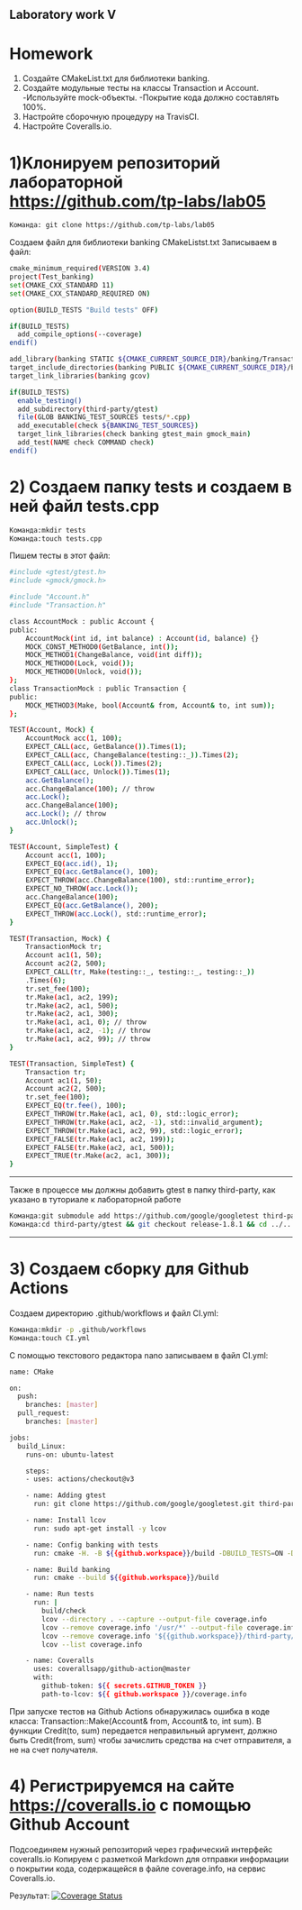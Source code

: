 ## Laboratory work V

# Homework
1. Создайте CMakeList.txt для библиотеки banking.
2. Создайте модульные тесты на классы Transaction и Account.
-Используйте mock-объекты.
-Покрытие кода должно составлять 100%.
3. Настройте сборочную процедуру на TravisCI.
4. Настройте Coveralls.io.

# 1)Kлонируем репозиторий лабораторной https://github.com/tp-labs/lab05
```bash
Команда: git clone https://github.com/tp-labs/lab05
```
Cоздаем файл для библиотеки banking CMakeListst.txt
Записываем в файл:

```bash
cmake_minimum_required(VERSION 3.4)
project(Test_banking)
set(CMAKE_CXX_STANDARD 11)
set(CMAKE_CXX_STANDARD_REQUIRED ON)

option(BUILD_TESTS "Build tests" OFF)

if(BUILD_TESTS)
  add_compile_options(--coverage)
endif()

add_library(banking STATIC ${CMAKE_CURRENT_SOURCE_DIR}/banking/Transaction.cpp ${CMAKE_CURRENT_SOURCE_DIR}/banking/Account.cpp)
target_include_directories(banking PUBLIC ${CMAKE_CURRENT_SOURCE_DIR}/banking)
target_link_libraries(banking gcov)

if(BUILD_TESTS)
  enable_testing()
  add_subdirectory(third-party/gtest)
  file(GLOB BANKING_TEST_SOURCES tests/*.cpp)
  add_executable(check ${BANKING_TEST_SOURCES})
  target_link_libraries(check banking gtest_main gmock_main)
  add_test(NAME check COMMAND check)
endif()
```

# 2) Создаем папку tests и создаем в ней файл tests.cpp

```bash
Команда:mkdir tests
Команда:touch tests.cpp
```

Пишем тесты в этот файл:

```bash
#include <gtest/gtest.h>
#include <gmock/gmock.h>

#include "Account.h"
#include "Transaction.h"

class AccountMock : public Account {
public:
	AccountMock(int id, int balance) : Account(id, balance) {}
	MOCK_CONST_METHOD0(GetBalance, int());
	MOCK_METHOD1(ChangeBalance, void(int diff));
	MOCK_METHOD0(Lock, void());
	MOCK_METHOD0(Unlock, void());
};
class TransactionMock : public Transaction {
public:
	MOCK_METHOD3(Make, bool(Account& from, Account& to, int sum));
};

TEST(Account, Mock) {
	AccountMock acc(1, 100);
	EXPECT_CALL(acc, GetBalance()).Times(1);
	EXPECT_CALL(acc, ChangeBalance(testing::_)).Times(2);
	EXPECT_CALL(acc, Lock()).Times(2);
	EXPECT_CALL(acc, Unlock()).Times(1);
	acc.GetBalance();
	acc.ChangeBalance(100); // throw
	acc.Lock();
	acc.ChangeBalance(100);
	acc.Lock(); // throw
	acc.Unlock();
}

TEST(Account, SimpleTest) {
	Account acc(1, 100);
	EXPECT_EQ(acc.id(), 1);
	EXPECT_EQ(acc.GetBalance(), 100);
	EXPECT_THROW(acc.ChangeBalance(100), std::runtime_error);
	EXPECT_NO_THROW(acc.Lock());
	acc.ChangeBalance(100);
	EXPECT_EQ(acc.GetBalance(), 200);
	EXPECT_THROW(acc.Lock(), std::runtime_error);
}

TEST(Transaction, Mock) {
	TransactionMock tr;
	Account ac1(1, 50);
	Account ac2(2, 500);
	EXPECT_CALL(tr, Make(testing::_, testing::_, testing::_))
	.Times(6);
	tr.set_fee(100);
	tr.Make(ac1, ac2, 199);
	tr.Make(ac2, ac1, 500);
	tr.Make(ac2, ac1, 300);
	tr.Make(ac1, ac1, 0); // throw
	tr.Make(ac1, ac2, -1); // throw
	tr.Make(ac1, ac2, 99); // throw
}

TEST(Transaction, SimpleTest) {
	Transaction tr;
	Account ac1(1, 50);
	Account ac2(2, 500);
	tr.set_fee(100);
	EXPECT_EQ(tr.fee(), 100);
	EXPECT_THROW(tr.Make(ac1, ac1, 0), std::logic_error);
	EXPECT_THROW(tr.Make(ac1, ac2, -1), std::invalid_argument);
	EXPECT_THROW(tr.Make(ac1, ac2, 99), std::logic_error);
	EXPECT_FALSE(tr.Make(ac1, ac2, 199));
	EXPECT_FALSE(tr.Make(ac2, ac1, 500));
	EXPECT_TRUE(tr.Make(ac2, ac1, 300));
}
```

---

Также в процессе мы должны добавить gtest в папку third-party, как указано в туториале к лабораторной работе 
```bash
Команда:git submodule add https://github.com/google/googletest third-party/gtest
Команда:cd third-party/gtest && git checkout release-1.8.1 && cd ../..
```

---

# 3) Создаем сборку для Github Actions 
Создаем директорию .github/workflows и файл CI.yml:

```bash
Команда:mkdir -p .github/workflows
Команда:touch CI.yml
```

С помощью текстового редактора nano записываем в файл CI.yml:

```bash
name: CMake

on:
  push:
    branches: [master]
  pull_request:
    branches: [master]

jobs:
  build_Linux:
    runs-on: ubuntu-latest

    steps:
    - uses: actions/checkout@v3

    - name: Adding gtest
      run: git clone https://github.com/google/googletest.git third-party/gtest -b release-1.11.0

    - name: Install lcov
      run: sudo apt-get install -y lcov

    - name: Config banking with tests
      run: cmake -H. -B ${{github.workspace}}/build -DBUILD_TESTS=ON -DCMAKE_CXX_FLAGS='--coverage'

    - name: Build banking
      run: cmake --build ${{github.workspace}}/build

    - name: Run tests
      run: |
        build/check
        lcov --directory . --capture --output-file coverage.info
        lcov --remove coverage.info '/usr/*' --output-file coverage.info
        lcov --remove coverage.info '${{github.workspace}}/third-party/gtest/*' --output-file coverage.info
        lcov --list coverage.info

    - name: Coveralls
      uses: coverallsapp/github-action@master
      with:
        github-token: ${{ secrets.GITHUB_TOKEN }}
        path-to-lcov: ${{ github.workspace }}/coverage.info

```
При запуске тестов на Github Actions обнаружилась ошибка в коде класса: Transaction::Make(Account& from, Account& to, int sum). В функции Credit(to, sum) передается неправильный аргумент, должно быть Credit(from, sum) чтобы зачислить средства на счет отправителя, а не на счет получателя.


# 4) Регистрируемся на сайте https://coveralls.io с помощью Github Account 
Подсоединяем нужный репозиторий через графический интерфейс coveralls.io
Копируем с разметкой Markdown для отправки информации о покрытии кода, содержащейся в файле coverage.info, на сервис Coveralls.io.


Результат:
[![Coverage Status](https://coveralls.io/repos/github/Zerkasasa/lab05/badge.svg?branch=master)](https://coveralls.io/github/Zerkasasa/lab05?branch=master)





